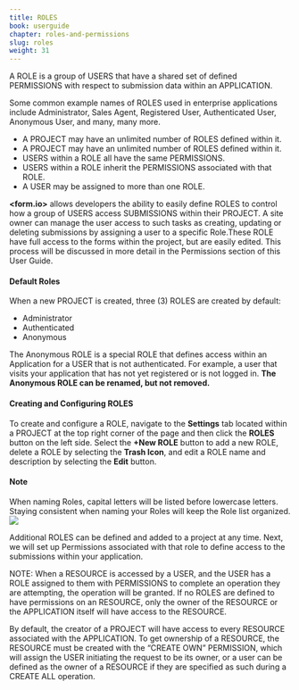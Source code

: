 ```yaml
---
title: ROLES
book: userguide
chapter: roles-and-permissions
slug: roles
weight: 31
---
```

<p> A ROLE is a group of USERS that have a shared set of defined PERMISSIONS with respect to submission data within an APPLICATION. </p>
<p>Some common example names of ROLES used in enterprise applications include Administrator, Sales Agent, Registered User, Authenticated User, Anonymous User, and many, many more.</p>
<ul>
  <li>A PROJECT may have an unlimited number of ROLES defined within it.</li>
  <li>A PROJECT may have an unlimited number of ROLES defined within it.</li>
  <li>USERS within a ROLE all have the same PERMISSIONS.</li>
  <li>USERS within a ROLE inherit the PERMISSIONS associated with that ROLE. </li>
  <li>A USER may be assigned to more than one ROLE.</li>
</ul>
<p> <b>&lt;form.io&gt;</b> allows developers the ability to easily define  ROLES to control how a group of USERS access SUBMISSIONS within their PROJECT.   A site owner can manage the user access to such tasks as creating, updating or deleting submissions by assigning a user to a specific Role.These ROLE have full access to the forms within the project, but are easily edited.  This process will be discussed in more detail in the Permissions section of this User Guide. </p>
<h4>Default Roles</h4>
<p>When a new PROJECT is created, three (3)  ROLES are created by default: </p>
<ul>
  <li>Administrator</li>
  <li>Authenticated</li>
  <li>Anonymous</li>
</ul>
<p>The Anonymous ROLE is a special ROLE that defines access within an Application for a USER that is not authenticated. For example, a user that visits your application that has not yet registered or is not logged in.  <b>The Anonymous ROLE can be renamed, but not removed.</b></p>
<h4>Creating and Configuring ROLES</h4>
To create and configure a ROLE, navigate to the <b>Settings</b> tab located within a PROJECT at the top right corner of the page and then click the <b>ROLES</b> button on the left side. Select the <b>+New ROLE</b> button to add a new ROLE, delete a ROLE by selecting the <b>Trash Icon</b>, and edit a ROLE name and description by selecting the <b>Edit</b> button.

<h4>Note</h4> When naming Roles, capital letters will be listed before lowercase letters. Staying consistent when naming your Roles will keep the Role list organized. 
<img src="https://cloud.githubusercontent.com/assets/13321142/9176933/12134950-3f5c-11e5-8f0e-04604bb82281.png">
<p>Additional ROLES can be defined and added to a project at any time.  Next, we will set up Permissions associated with that role to define access to the submissions within your application.</p>
<p>NOTE:  When a RESOURCE is accessed by a USER, and the USER has a ROLE assigned to them with PERMISSIONS to complete an operation they are attempting, the operation will be granted. If no ROLES are defined to have permissions on an RESOURCE, only the owner of the RESOURCE or the APPLICATION itself will have access to the RESOURCE.</p>
<p>By default, the creator of a PROJECT  will have access to every RESOURCE associated with the APPLICATION. To get ownership of a RESOURCE, the RESOURCE must be created with the “CREATE OWN” PERMISSION, which will assign the USER initiating the request to be its owner, or a user can be defined as the owner of a RESOURCE if they are specified as such during a CREATE ALL  operation. </p>
